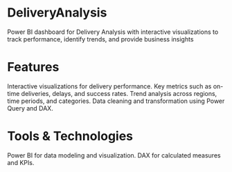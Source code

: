 # DeliveryAnalysis
Power BI dashboard for Delivery Analysis with interactive visualizations to track performance, identify trends, and provide business insights

# Features
Interactive visualizations for delivery performance.
Key metrics such as on-time deliveries, delays, and success rates.
Trend analysis across regions, time periods, and categories.
Data cleaning and transformation using Power Query and DAX.

# Tools & Technologies
Power BI for data modeling and visualization.
DAX for calculated measures and KPIs.
